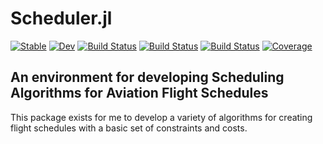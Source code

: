 # Scheduler.jl

[![Stable](https://img.shields.io/badge/docs-stable-blue.svg)](https://alexjbuck.github.io/Scheduler.jl/stable)
[![Dev](https://img.shields.io/badge/docs-dev-blue.svg)](https://alexjbuck.github.io/Scheduler.jl/dev)
[![Build Status](https://github.com/alexjbuck/Scheduler.jl/workflows/CI/badge.svg)](https://github.com/alexjbuck/Scheduler.jl/actions)
[![Build Status](https://travis-ci.com/alexjbuck/Scheduler.jl.svg?branch=master)](https://travis-ci.com/alexjbuck/Scheduler.jl)
[![Build Status](https://ci.appveyor.com/api/projects/status/github/alexjbuck/Scheduler.jl?svg=true)](https://ci.appveyor.com/project/alexjbuck/Scheduler-jl)
[![Coverage](https://codecov.io/gh/alexjbuck/Scheduler.jl/branch/master/graph/badge.svg)](https://codecov.io/gh/alexjbuck/Scheduler.jl)

## An environment for developing Scheduling Algorithms for Aviation Flight Schedules
This package exists for me to develop a variety of algorithms for creating flight schedules with a basic set of constraints and costs.
